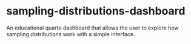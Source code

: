 # sampling-distributions-dashboard
An educational quarto dashboard that allows the user to explore how sampling distributions work with a simple interface.
